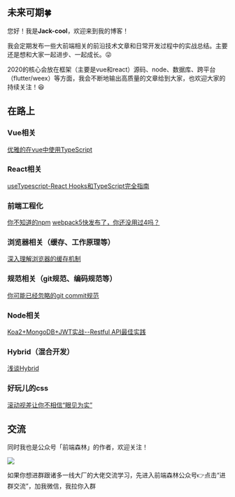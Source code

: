 ## 未来可期:four_leaf_clover:
您好！我是**Jack-cool**，欢迎来到我的博客！

我会定期发布一些大前端相关的前沿技术文章和日常开发过程中的实战总结。主要还是想和大家一起进步、一起成长。:stuck_out_tongue_winking_eye:

2020的核心会放在框架（主要是vue和react）源码、node、数据库、跨平台（flutter/weex）等方面，我会不断地输出高质量的文章给到大家，也欢迎大家的持续关注！:satisfied:

## 在路上

### Vue相关
[优雅的在vue中使用TypeScript](https://github.com/Jack-cool/blog/issues/4)

### React相关
[useTypescript-React Hooks和TypeScript完全指南](https://github.com/Jack-cool/blog/issues/3)

### 前端工程化
[你不知道的npm](https://github.com/Jack-cool/blog/issues/8)
[webpack5快发布了，你还没用过4吗？](https://github.com/Jack-cool/blog/issues/1)

### 浏览器相关（缓存、工作原理等）
[深入理解浏览器的缓存机制](https://github.com/Jack-cool/blog/issues/2)

### 规范相关（git规范、编码规范等）
[你可能已经忽略的git commit规范](https://github.com/Jack-cool/blog/issues/6)

### Node相关
[Koa2+MongoDB+JWT实战--Restful API最佳实践](https://github.com/Jack-cool/blog/issues/9)

### Hybrid（混合开发）
[浅谈Hybrid](https://github.com/Jack-cool/blog/issues/7)

### 好玩儿的css
[滚动视差让你不相信“眼见为实”](https://github.com/Jack-cool/blog/issues/5)

## 交流
同时我也是公众号「前端森林」的作者，欢迎关注！

![](https://user-gold-cdn.xitu.io/2019/12/18/16f191d5f66c232d?w=430&h=430&f=jpeg&s=41214)

如果你想进群跟诸多一线大厂的大佬交流学习，先进入前端森林公众号👉点击“进群交流”，加我微信，我拉你入群
